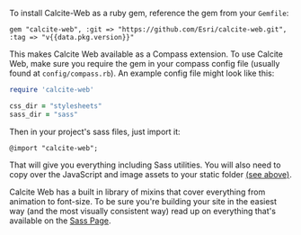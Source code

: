To install Calcite-Web as a ruby gem, reference the gem from your `Gemfile`:

```
gem "calcite-web", :git => "https://github.com/Esri/calcite-web.git", :tag => "v{{data.pkg.version}}"
```

This makes Calcite Web available as a Compass extension. To use Calcite Web, make sure you require the gem in your compass config file (usually found at `config/compass.rb`). An example config file might look like this:

```ruby
require 'calcite-web'

css_dir = "stylesheets"
sass_dir = "sass"
```

Then in your project's sass files, just import it:

```
@import "calcite-web";
```

That will give you everything including Sass utilities. You will also need to copy over the JavaScript and image assets to your static folder [(see above)](./#static-files).

Calcite Web has a built in library of mixins that cover everything from animation to font-size. To be sure you're building your site in the easiest way (and the most visually consistent way) read up on everything that's available on the [Sass Page](./sass).
